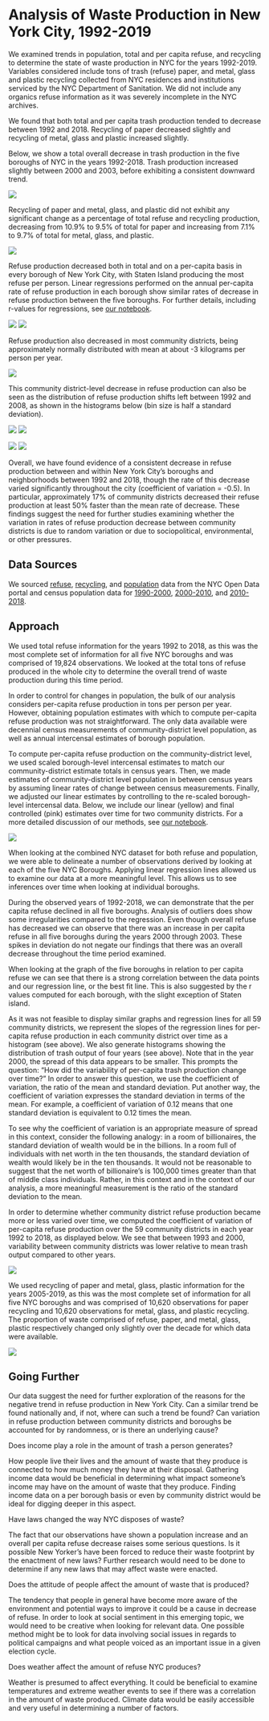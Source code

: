 <h1>Analysis of Waste Production in New York City, 1992-2019</h1>

<p>We examined trends in population, total and per capita refuse, and recycling to determine the state of waste production in NYC for the years 1992-2019. Variables considered include tons of trash (refuse)  paper, and metal, glass and plastic recycling collected from NYC residences and institutions serviced by the NYC Department of Sanitation. We did not include any organics refuse information as it was severely incomplete in the NYC archives.</p>

<p>We found that both total and per capita trash production tended to decrease between 1992 and 2018. Recycling of paper decreased slightly and recycling of metal, glass and plastic increased slightly.</p>

<p>Below, we show a total overall decrease in trash production in the five boroughs of NYC in the years 1992-2018. Trash production increased slightly between 2000 and 2003, before exhibiting a consistent downward trend.</p>

<img src="Analysis_Images/NYC Total Refuse Production.png">  

<p>Recycling of paper and metal, glass, and plastic did not exhibit any significant change as a percentage of total refuse and recycling production, decreasing from 10.9% to 9.5% of total for paper and increasing from 7.1% to 9.7% of total for metal, glass, and plastic.</p>

<img src="Analysis_Images/NYC Total Refuse, Paper and MGP.png">  
  
<p>Refuse production decreased both in total and on a per-capita basis in every borough of New York City, with Staten Island producing the most refuse per person.  Linear regressions performed on the annual per-capita rate of refuse production in each borough show similar rates of decrease in refuse production between the five boroughs.  For further details, including r-values for regressions, see <a href=https://github.com/JacobSpear/NewYorkWaste/blob/master/Analysis_Notebooks/Trash%20Output%20Time%20Borough.ipynb> our notebook</a>. </p>
  
<img src="Analysis_Images/NYC Per Capita Refuse Production.png">
<img src="Analysis_Images/BoroughCapitaRegressions.png">

<p>Refuse production also decreased in most community districts, being approximately normally distributed with mean at about -3 kilograms per person per year.</p>

<img src="Analysis_Images/Rate_Of_Change_Histogram.png">

<p>This community district-level decrease in refuse production can also be seen as the distribution of refuse production shifts left between 1992 and 2008, as shown in the histograms below (bin size is half a standard deviation).</p>

<img src="Analysis_Images/CD_PerCapita_Histogram_1992.png"> <img src="Analysis_Images/CD_PerCapita_Histogram_2000.png">

<img src="Analysis_Images/CD_PerCapita_Histogram_2010.png"> <img src="Analysis_Images/CD_PerCapita_Histogram_2018.png">

<p>Overall, we have found evidence of a consistent decrease in refuse production between and within New York City’s boroughs and neighborhoods between 1992 and 2018, though the rate of this decrease varied significantly throughout the city (coefficient of variation = -0.5). In particular, approximately 17% of community districts decreased their refuse production at least 50% faster than the mean rate of decrease. These findings suggest the need for further studies examining whether the variation in rates of refuse production decrease between community districts is due to random variation or due to sociopolitical, environmental, or other pressures.</p>

<h2>Data Sources</h2>

<p>We sourced <a href=https://data.cityofnewyork.us/City-Government/DSNY-Monthly-Tonnage-Data/ebb7-mvp5> refuse</a>, <a href=https://data.cityofnewyork.us/City-Government/DSNY-Monthly-Tonnage-Data/ebb7-mvp5> recycling</a>, and <a href=https://data.cityofnewyork.us/City-Government/New-York-City-Population-By-Community-Districts/xi7c-iiu2> population</a> data from the NYC Open Data portal and census population data for <a href=https://www.census.gov/data/tables/time-series/demo/popest/intercensal-1990-2000-state-and-county-totals.html> 1990-2000</a>, <a href=https://www.census.gov/data/tables/time-series/demo/popest/intercensal-2000-2010-counties.html> 2000-2010</a>, and <a href=https://www.census.gov/data/tables/time-series/demo/popest/2010s-counties-total.html> 2010-2018</a>.</p>

<h2>Approach</h2>

<p>We used total refuse information for the years 1992 to 2018, as this was the most complete set of information for all five NYC boroughs and was comprised of 19,824 observations. We looked at the total tons of refuse produced in the whole city to determine the overall trend of waste production during this time period.</p> 

<p>In order to control for changes in population, the bulk of our analysis considers per-capita refuse production in tons per person per year. However, obtaining population estimates with which to compute per-capita refuse production was not straightforward.  The only data available were decennial census measurements of community-district level population, as well as annual intercensal estimates of borough population.</p>  

<p>To compute per-capita refuse production on the community-district level, we used scaled borough-level intercensal estimates to match our community-district estimate totals in census years. Then, we made estimates of community-district level population in between census years by assuming linear rates of change between census measurements. Finally, we adjusted our linear estimates by controlling to the re-scaled borough-level intercensal data. Below, we include our linear (yellow) and final controlled (pink) estimates over time for two community districts. For a more detailed discussion of our methods, see <a href=https://github.com/JacobSpear/NewYorkWaste/blob/master/Population_Estimate_Analysis/Population%20Estimates.ipynb> our notebook</a>.</p>

<img src="Analysis_Images/Population_Estimate_Example.png">

<p>When looking at the combined NYC dataset for both refuse and population, we were able to delineate a number of observations derived by looking at each of the five NYC Boroughs. Applying linear regression lines allowed us to examine our data at a more meaningful level. This allows us to see inferences over time when looking at individual boroughs.</p>

<p>During the observed years of 1992-2018, we can demonstrate that the per capita refuse declined in all five boroughs. Analysis of outliers does show some irregularities compared to the regression. Even though overall refuse has decreased we can observe that there was an increase in per capita refuse in all five boroughs during the years 2000 through 2003. These spikes in deviation do not negate our findings that there was an overall decrease throughout the time period examined.</p>

<p>When looking at the graph of the five boroughs in relation to per capita refuse we can see that there is a strong correlation between the data points and our regression line, or the best fit line. This is also suggested by the r values computed for each borough, with the slight exception of Staten island.</p>

<p>As it was not feasible to display similar graphs and regression lines for all 59 community districts, we represent the slopes of the regression lines for per-capita refuse production in each community district over time as a histogram (see above).  We also generate histograms showing the distribution of trash output of four years (see above). Note that in the year 2000, the spread of this data appears to be smaller. This prompts the question: “How did the variability of per-capita trash production change over time?”  In order to answer this question, we use the coefficient of variation, the ratio of the mean and standard deviation.  Put another way, the coefficient of variation expresses the standard deviation in terms of the mean. For example, a coefficient of variation of 0.12 means that one standard deviation is equivalent to 0.12 times the mean.</p>

<p>To see why the coefficient of variation is an appropriate measure of spread in this context, consider the following analogy: in a room of billionaires, the standard deviation of wealth would be in the billions. In a room full of individuals with net worth in the ten thousands, the standard deviation of wealth would likely be in the ten thousands. It would not be reasonable to suggest that the net worth of billionaire’s is 100,000 times greater than that of middle class individuals. Rather, in this context and in the context of our analysis, a more meaningful measurement is the ratio of the standard deviation to the mean.</p>

<p>In order to determine whether community district refuse production became more or less varied over time, we computed the coefficient of variation of per-capita refuse production over the 59 community districts in each year 1992 to 2018, as displayed below. We see that between 1993 and 2000, variability between community districts was lower relative to mean trash output compared to other years.</p>

<img src="Analysis_Images/Coefficient_Variation.png">

<p>We used recycling of paper and metal, glass, plastic information for the years 2005-2019, as this was the most complete set of information for all five NYC boroughs and was comprised of 10,620 observations for paper recycling and 10,620 observations for metal, glass, and plastic recycling.  The proportion of waste comprised of refuse, paper, and metal, glass, plastic respectively changed only slightly over the decade for which data were available.</p>

<img src="Analysis_Images/NYC Ratio of Refuse, Paper, and MGP.png">

<h2>Going Further</h2>

Our data suggest the need for further exploration of the reasons for the negative trend in refuse production in New York City. Can a similar trend be found nationally and, if not, where can such a trend be found? Can variation in refuse production between community districts and boroughs be accounted for by randomness, or is there an underlying cause?

Does income play a role in the amount of trash a person generates?

How people live their lives and the amount of waste that they produce is connected to how much money they have at their disposal. Gathering income data would be beneficial in determining what impact someone’s income may have on the amount of waste that they produce. Finding income data on a per borough basis or even by community district would be ideal for digging deeper in this aspect. 

Have laws changed the way NYC disposes of waste?

The fact that our observations have shown a population increase and an overall per capita refuse decrease raises some serious questions. Is it possible New Yorker’s have been forced to reduce their waste footprint by the enactment of new laws? Further research would need to be done to determine if any new laws that may affect waste were enacted.

Does the attitude of people affect the amount of waste that is produced?

The tendency that people in general have become more aware of the environment and potential ways to improve it could be a cause in decrease of refuse. In order to look at social sentiment in this emerging topic, we would need to be creative when looking for relevant data. One possible method might be to look for data involving social issues in regards to political campaigns and what people voiced as an important issue in a given election cycle. 

Does weather affect the amount of refuse NYC produces?

Weather is presumed to affect everything. It could be beneficial to examine temperatures and extreme weather events to see if there was a correlation in the amount of waste produced. Climate data would be easily accessible and very useful in determining a number of factors. 


